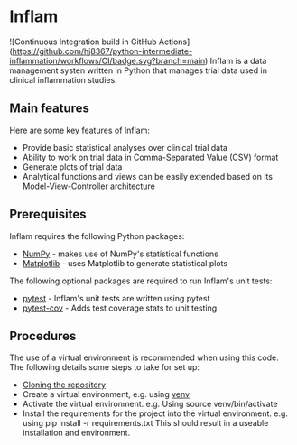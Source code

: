 # Inflam

![Continuous Integration build in GitHub Actions] (https://github.com/hj8367/python-intermediate-inflammation/workflows/CI/badge.svg?branch=main)
Inflam is a data management systen written in Python that manages trial data used in clinical inflammation studies.

## Main features

Here are some key features of Inflam:
- Provide basic statistical analyses over clinical trial data
- Ability to work on trial data in Comma-Separated Value (CSV) format
- Generate plots of trial data
- Analytical functions and views can be easily extended based on its Model-View-Controller architecture

## Prerequisites

Inflam requires the following Python packages:

- [NumPy](https://www.numpy.org/) - makes use of NumPy's statistical functions
- [Matplotlib](https://matplotlib.org/stable/index.html) - uses Matplotlib to generate statistical plots

The following optional packages are required to run Inflam's unit tests:

- [pytest](https://docs.pytest.org/en/stable/) - Inflam's unit tests are written using pytest
- [pytest-cov](https://pypi.org/project/pytest-cov/) - Adds test coverage stats to unit testing

## Procedures
The use of a virtual environment is recommended when using this code.
The following details some steps to take for set up:
- [Cloning the repository](https://docs.github.com/en/repositories/creating-and-managing-repositories/cloning-a-repository)
- Create a virtual environment, e.g. using [venv](https://docs.python.org/3/library/venv.html)
- Activate the virtual environment. e.g. Using source venv/bin/activate
- Install the requirements for the project into the virtual environment. e.g. using pip install -r requirements.txt
This should result in a useable installation and environment.
